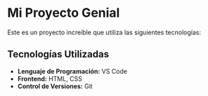 # Mi Proyecto Genial

Este es un proyecto increíble que utiliza las siguientes tecnologías:

## Tecnologías Utilizadas

- **Lenguaje de Programación:** VS Code
- **Frontend:** HTML, CSS
- **Control de Versiones:** Git